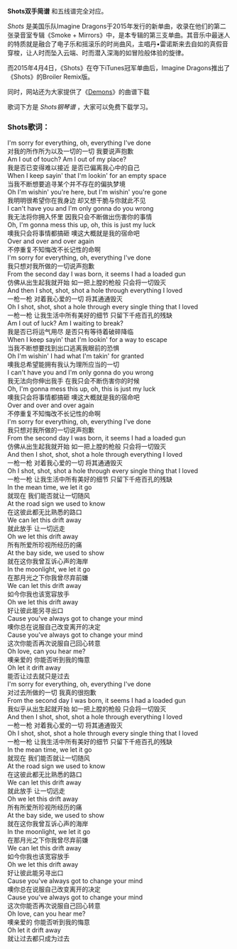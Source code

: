 

**Shots双手简谱** 和五线谱完全对应。

_Shots_ 是美国乐队Imagine Dragons于2015年发行的新单曲，收录在他们的第二张录音室专辑《Smoke +
Mirrors》中，是本专辑的第三支单曲。其音乐中最迷人的特质就是融合了电子乐和摇滚乐的时尚曲风，主唱丹•雷诺斯来去自如的真假音穿梭，让人时而坠入云端、时而潜入深海的如冒险般体验的旋律。

而2015年4月4日，《Shots》在夺下iTunes冠军单曲后，Imagine Dragons推出了《Shots》的Broiler Remix版。

同时，网站还为大家提供了《[Demons](Music-2886-Demons-Imagine-Dragons.html "Demons")》的曲谱下载

歌词下方是 _Shots钢琴谱_ ，大家可以免费下载学习。

### Shots歌词：

I'm sorry for everything, oh, everything I've done  
对我的所作所为以及一切的一切 我要说声抱歉  
Am I out of touch? Am I out of my place?  
我是否已变得难以接近 是否已偏离我心中的自己  
When I keep sayin' that I'm lookin' for an empty space  
当我不断想要追寻某个并不存在的偏执梦境  
Oh I'm wishin' you're here, but I'm wishin' you're gone  
我明明很希望你在我身边 却又想干脆与你就此不见  
I can't have you and I'm only gonna do you wrong  
我无法将你拥入怀里 因我只会不断做出伤害你的事情  
Oh, I'm gonna mess this up, oh, this is just my luck  
噢我只会将事情都搞砸 噢这大概就是我的宿命吧  
Over and over and over again  
不停重复不知悔改不长记性的命啊  
I'm sorry for everything, oh, everything I've done  
我只想对我所做的一切说声抱歉  
From the second day I was born, it seems I had a loaded gun  
仿佛从出生起我就开始 如一把上膛的枪般 只会将一切毁灭  
And then I shot, shot, shot a hole through everything I loved  
一枪一枪 对着我心爱的一切 将其通通毁灭  
Oh I shot, shot, shot a hole through every single thing that I loved  
一枪一枪 让我生活中所有美好的细节 只留下千疮百孔的残缺  
Am I out of luck? Am I waiting to break?  
我是否已将运气用尽 是否只有等待着破碎降临  
When I keep sayin' that I'm lookin' for a way to escape  
当我不断想要找到出口逃离我眼前的恐惧  
Oh I'm wishin' I had what I'm takin' for granted  
噢我总希望能拥有我认为理所应当的一切  
I can't have you and I'm only gonna do you wrong  
我无法向你伸出我手 在我只会不断伤害你的时候  
Oh, I'm gonna mess this up, oh, this is just my luck  
噢我只会将事情都搞砸 噢这大概就是我的宿命吧  
Over and over and over again  
不停重复不知悔改不长记性的命啊  
I'm sorry for everything, oh, everything I've done  
我只想对我所做的一切说声抱歉  
From the second day I was born, it seems I had a loaded gun  
仿佛从出生起我就开始 如一把上膛的枪般 只会将一切毁灭  
And then I shot, shot, shot a hole through everything I loved  
一枪一枪 对着我心爱的一切 将其通通毁灭  
Oh I shot, shot, shot a hole through every single thing that I loved  
一枪一枪 让我生活中所有美好的细节 只留下千疮百孔的残缺  
In the mean time, we let it go  
就现在 我们能否就让一切随风  
At the road sign we used to know  
在这彼此都无比熟悉的路口  
We can let this drift away  
就此放手 让一切远走  
Oh we let this drift away  
所有所爱所珍视所经历的痛  
At the bay side, we used to show  
就在这你我曾互诉心声的海岸  
In the moonlight, we let it go  
在那月光之下你我曾尽弃前嫌  
We can let this drift away  
如今你我也该宽容放手  
Oh we let this drift away  
好让彼此能另寻出口  
Cause you've always got to change your mind  
噢你总在说服自己改变离开的决定  
Cause you've always got to change your mind  
这次你能否再次说服自己回心转意  
Oh love, can you hear me?  
噢亲爱的 你能否听到我的悔意  
Oh let it drift away  
能否让过去就只是过去  
I'm sorry for everything, oh, everything I've done  
对过去所做的一切 我真的很抱歉  
From the second day I was born, it seems I had a loaded gun  
我似乎从出生起就开始 如一把上膛的枪般 只会将一切毁灭  
And then I shot, shot, shot a hole through everything I loved  
一枪一枪 对着我心爱的一切 将其通通毁灭  
Oh I shot, shot, shot a hole through every single thing that I loved  
一枪一枪 让我生活中所有美好的细节 只留下千疮百孔的残缺  
In the mean time, we let it go  
就现在 我们能否就让一切随风  
At the road sign we used to know  
在这彼此都无比熟悉的路口  
We can let this drift away  
就此放手 让一切远走  
Oh we let this drift away  
所有所爱所珍视所经历的痛  
At the bay side, we used to show  
就在这你我曾互诉心声的海岸  
In the moonlight, we let it go  
在那月光之下你我曾尽弃前嫌  
We can let this drift away  
如今你我也该宽容放手  
Oh we let this drift away  
好让彼此能另寻出口  
Cause you've always got to change your mind  
噢你总在说服自己改变离开的决定  
Cause you've always got to change your mind  
这次你能否再次说服自己回心转意  
Oh love, can you hear me?  
噢亲爱的 你能否听到我的悔意  
Oh let it drift away  
就让过去都只成为过去

